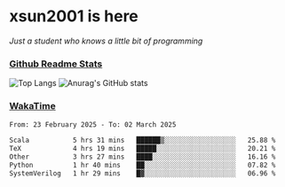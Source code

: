 # xsun2001 is here

*Just a student who knows a little bit of programming*

### [Github Readme Stats](https://github.com/anuraghazra/github-readme-stats)

![Top Langs](https://github-readme-stats.vercel.app/api/top-langs/?username=xsun2001&layout=compact&theme=radical) ![Anurag's GitHub stats](https://github-readme-stats.vercel.app/api?username=xsun2001&show_icons=true&theme=radical)

### [WakaTime](https://wakatime.com)

<!--START_SECTION:waka-->

```txt
From: 23 February 2025 - To: 02 March 2025

Scala           5 hrs 31 mins   ██████▒░░░░░░░░░░░░░░░░░░   25.88 %
TeX             4 hrs 19 mins   █████░░░░░░░░░░░░░░░░░░░░   20.21 %
Other           3 hrs 27 mins   ████░░░░░░░░░░░░░░░░░░░░░   16.16 %
Python          1 hr 40 mins    ██░░░░░░░░░░░░░░░░░░░░░░░   07.82 %
SystemVerilog   1 hr 29 mins    █▓░░░░░░░░░░░░░░░░░░░░░░░   06.96 %
```

<!--END_SECTION:waka-->
